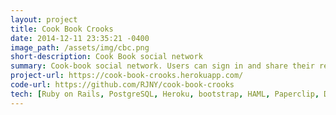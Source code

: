 ```yaml
---
layout: project
title: Cook Book Crooks
date: 2014-12-11 23:35:21 -0400
image_path: /assets/img/cbc.png
short-description: Cook Book social network
summary: Cook-book social network. Users can sign in and share their recipe's with the world!
project-url: https://cook-book-crooks.herokuapp.com/
code-url: https://github.com/RJNY/cook-book-crooks
tech: [Ruby on Rails, PostgreSQL, Heroku, bootstrap, HAML, Paperclip, Devise]
---
```


